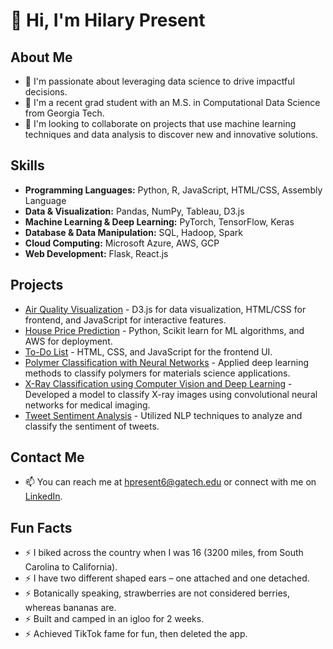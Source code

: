 # 👋 Hi, I'm Hilary Present

## About Me
- 👀 I'm passionate about leveraging data science to drive impactful decisions.
- 🌱 I'm a recent grad student with an M.S. in Computational Data Science from Georgia Tech.
- 💞️ I'm looking to collaborate on projects that use machine learning techniques and data analysis to discover new and innovative solutions.

## Skills
- **Programming Languages:** Python, R, JavaScript, HTML/CSS, Assembly Language
- **Data & Visualization:** Pandas, NumPy, Tableau, D3.js
- **Machine Learning & Deep Learning:** PyTorch, TensorFlow, Keras
- **Database & Data Manipulation:** SQL, Hadoop, Spark
- **Cloud Computing:** Microsoft Azure, AWS, GCP
- **Web Development:** Flask, React.js

## Projects
- [Air Quality Visualization](#) - D3.js for data visualization, HTML/CSS for frontend, and JavaScript for interactive features.
- [House Price Prediction](#) - Python, Scikit learn for ML algorithms, and AWS for deployment.
- [To-Do List](#) - HTML, CSS, and JavaScript for the frontend UI.
- [Polymer Classification with Neural Networks](#) - Applied deep learning methods to classify polymers for materials science applications.
- [X-Ray Classification using Computer Vision and Deep Learning](https://github.com/hilpresent/CS6476_Project) - Developed a model to classify X-ray images using convolutional neural networks for medical imaging.
- [Tweet Sentiment Analysis](#) - Utilized NLP techniques to analyze and classify the sentiment of tweets.

## Contact Me
- 📫 You can reach me at [hpresent6@gatech.edu](mailto:hpresent6@gatech.edu) or connect with me on [LinkedIn](https://www.linkedin.com/in/hilarypresent).

## Fun Facts
- ⚡ I biked across the country when I was 16 (3200 miles, from South Carolina to California).
- ⚡ I have two different shaped ears – one attached and one detached.
- ⚡ Botanically speaking, strawberries are not considered berries, whereas bananas are.
- ⚡ Built and camped in an igloo for 2 weeks.
- ⚡ Achieved TikTok fame for fun, then deleted the app.
